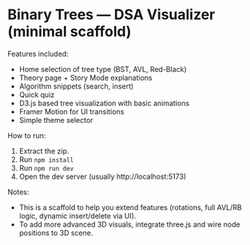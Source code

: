 # Binary Trees — DSA Visualizer (minimal scaffold)

Features included:
- Home selection of tree type (BST, AVL, Red-Black)
- Theory page + Story Mode explanations
- Algorithm snippets (search, insert)
- Quick quiz
- D3.js based tree visualization with basic animations
- Framer Motion for UI transitions
- Simple theme selector

How to run:
1. Extract the zip.
2. Run `npm install`
3. Run `npm run dev`
4. Open the dev server (usually http://localhost:5173)

Notes:
- This is a scaffold to help you extend features (rotations, full AVL/RB logic, dynamic insert/delete via UI).
- To add more advanced 3D visuals, integrate three.js and wire node positions to 3D scene.

